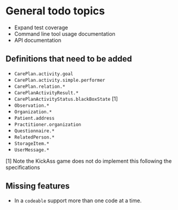 # General todo topics

- Expand test coverage
- Command line tool usage documentation
- API documentation

## Definitions that need to be added

* `CarePlan.activity.goal`
* `CarePlan.activity.simple.performer`
* `CarePlan.relation.*`
* `CarePlanActivityResult.*`
* `CarePlanActivityStatus.blackBoxState` [1]
* `Observation.*`
* `Organization.*`
* `Patient.address`
* `Practitioner.organization`
* `Questionnaire.*`
* `RelatedPerson.*`
* `StorageItem.*`
* `UserMessage.*`

[1] Note the KickAss game does not do implement this following the
specifications

## Missing features

* In a `codeable` support more than one code at a time.
